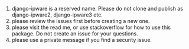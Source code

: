 1. django-ipware is a reserved name. Please do not clone and publish as django-ipware2, django-ipware3 etc. 
2. please review the issues first before creating a new one.
3. please visit the read me, or use stackoverflow for how to use this package. Do not create an issue for your questions.
4. please use a private message if you find a security issue.
